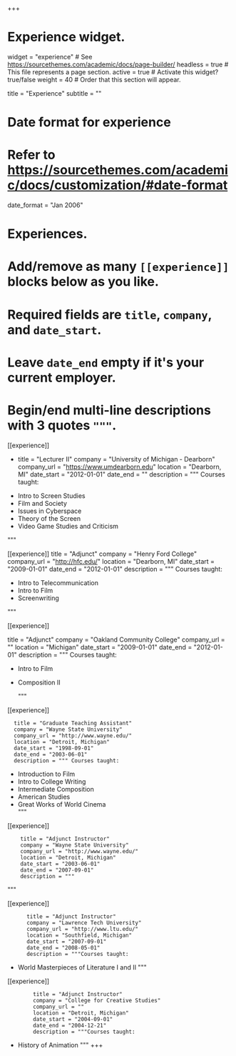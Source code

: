 +++
# Experience widget.
widget = "experience"  # See https://sourcethemes.com/academic/docs/page-builder/
headless = true  # This file represents a page section.
active = true  # Activate this widget? true/false
weight = 40  # Order that this section will appear.

title = "Experience"
subtitle = ""

# Date format for experience
#   Refer to https://sourcethemes.com/academic/docs/customization/#date-format
date_format = "Jan 2006"

# Experiences.
#   Add/remove as many `[[experience]]` blocks below as you like.
#   Required fields are `title`, `company`, and `date_start`.
#   Leave `date_end` empty if it's your current employer.
#   Begin/end multi-line descriptions with 3 quotes `"""`.

[[experience]]
  - title = "Lecturer II"
  company = "University of Michigan - Dearborn"
  company_url = "https://www.umdearborn.edu"
  location = "Dearborn, MI"
  date_start = "2012-01-01"
  date_end = ""
  description = """
  Courses taught:  
  * Intro to Screen Studies  
  * Film and Society  
  * Issues in Cyberspace  
  * Theory of the Screen  
  * Video Game Studies and Criticism  

  """

[[experience]]
  title = "Adjunct"
  company = "Henry Ford College"
  company_url = "http://hfc.edu/"
  location = "Dearborn, MI"
  date_start = "2009-01-01"
  date_end = "2012-01-01"
  description = """
  Courses taught:  
  * Intro to Telecommunication  
  * Intro to Film  
  * Screenwriting

  """

[[experience]]

  title = "Adjunct"
  company = "Oakland Community College"
  company_url = ""
  location = "Michigan"
  date_start = "2009-01-01"
  date_end = "2012-01-01"
  description = """
  Courses taught:    
  * Intro to Film  
  * Composition II

    """

[[experience]]

      title = "Graduate Teaching Assistant"
      company = "Wayne State University"
      company_url = "http://www.wayne.edu/"
      location = "Detroit, Michigan"
      date_start = "1998-09-01"
      date_end = "2003-06-01"
      description = """ Courses taught:   
* Introduction to Film  
* Intro to College Writing  
* Intermediate Composition  
* American Studies  
* Great Works of World Cinema  
"""

[[experience]]

        title = "Adjunct Instructor"
        company = "Wayne State University"
        company_url = "http://www.wayne.edu/"
        location = "Detroit, Michigan"
        date_start = "2003-06-01"
        date_end = "2007-09-01"
        description = """

"""

[[experience]]

          title = "Adjunct Instructor"
          company = "Lawrence Tech University"
          company_url = "http://www.ltu.edu/"
          location = "Southfield, Michigan"
          date_start = "2007-09-01"
          date_end = "2008-05-01"
          description = """Courses taught:    
  * World Masterpieces of Literature I and II
"""

[[experience]]

            title = "Adjunct Instructor"
            company = "College for Creative Studies"
            company_url = ""
            location = "Detroit, Michigan"
            date_start = "2004-09-01"
            date_end = "2004-12-21"
            description = """Courses taught:    
  * History of Animation
            """
+++
